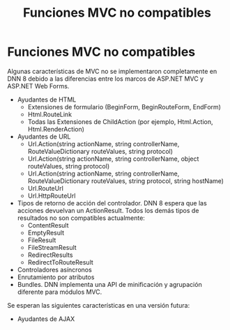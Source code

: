 ﻿---
uid: unsupported-mvc-features
locale: es
title: Funciones MVC no compatibles
dnnversion: 09.02.00
related-topics: developers-mvc-modules-overview,mvc-module-mvccontroller,mvc-module-mvcviews,mvc-module-unittest
---

# Funciones MVC no compatibles

Algunas características de MVC no se implementaron completamente en DNN 8 debido a las diferencias entre los marcos de ASP.NET MVC y ASP.NET Web Forms.

*   Ayudantes de HTML
    *   Extensiones de formulario (BeginForm, BeginRouteForm, EndForm)
    *   Html.RouteLink
    *   Todas las Extensiones de ChildAction (por ejemplo, Html.Action, Html.RenderAction)
*   Ayudantes de URL
    *   Url.Action(string actionName, string controllerName, RouteValueDictionary routeValues, string protocol)
    *   Url.Action(string actionName, string controllerName, object routeValues, string protocol)
    *   Url.Action(string actionName, string controllerName, RouteValueDictionary routeValues, string protocol, string hostName)
    *   Url.RouteUrl
    *   Url.HttpRouteUrl
*   Tipos de retorno de acción del controlador. DNN 8 espera que las acciones devuelvan un ActionResult. Todos los demás tipos de resultados no son compatibles actualmente:
    *   ContentResult
    *   EmptyResult
    *   FileResult
    *   FileStreamResult
    *   RedirectResults
    *   RedirectToRouteResult
*   Controladores asíncronos
*   Enrutamiento por atributos
*   Bundles. DNN implementa una API de minificación y agrupación diferente para módulos MVC.

Se esperan las siguientes características en una versión futura:

*   Ayudantes de AJAX
